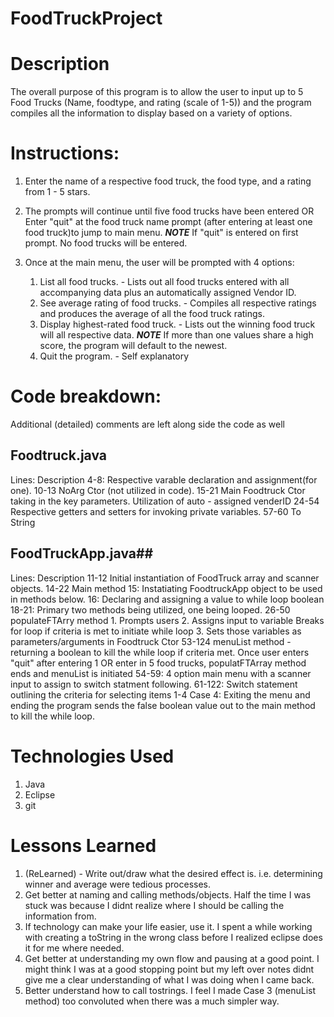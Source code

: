 # FoodTruckProject

# Description

The overall purpose of this program is to allow the user to input up to 5 Food Trucks (Name, foodtype, and rating (scale of 1-5)) and the program compiles all the information to display based on a variety of options. 


# Instructions:
1. Enter the name of a respective food truck, the food type, and a rating from 1 - 5 stars.
2. The prompts will continue until five food trucks have been entered 
   OR
   Enter "quit" at the food truck name prompt (after entering at least one food truck)to jump to main menu. 
   ***NOTE*** If "quit" is entered on first prompt. No food trucks will be entered.
3. Once at the main menu, the user will be prompted with 4 options:

    1. List all food trucks. - Lists out all food trucks entered with all accompanying data plus an automatically assigned Vendor ID.
    2. See average rating of food trucks. - Compiles all respective ratings and produces the average of all the food truck ratings.
    3. Display highest-rated food truck. - Lists out the winning food truck will all respective data. 
    ***NOTE*** If more than one values share a high score, the program will default to the newest.
    4. Quit the program. - Self explanatory

# Code breakdown:
Additional (detailed) comments are left along side the code as well
## Foodtruck.java ##

Lines:	Description
4-8: 	Respective varable declaration and assignment(for one).
10-13 	NoArg Ctor (not utilized in code).
15-21	Main Foodtruck Ctor taking in the key parameters.
		Utilization of auto - assigned venderID
24-54 	Respective getters and setters for invoking private variables.
57-60	To String


## FoodTruckApp.java##

Lines:	Description
11-12	Initial instantiation of FoodTruck array and scanner objects.
14-22	Main method
		15: Instatiating FoodtruckApp object to be used in methods below.
		16: Declaring and assigning a value to while loop boolean
		18-21: Primary two methods being utilized, one being looped.
26-50 	populateFTArry method 
		1. Prompts users
		2. Assigns input to variable
		   Breaks for loop if criteria is met to initiate while loop
		3. Sets those variables as parameters/arguments in Foodtruck Ctor
53-124	menuList method - returning a boolean to kill the while loop if criteria met.
		Once user enters "quit" after entering 1 OR enter in 5 food trucks, populatFTArray method ends and menuList is initiated
		54-59: 4 option main menu with a scanner input to assign to switch statment following.
		61-122: Switch statement outlining the criteria for selecting items 1-4
				Case 4: Exiting the menu and ending the program sends the false boolean value out to the main method to kill the 
				while loop.


# Technologies Used
1. Java
2. Eclipse
3. git

# Lessons Learned

1. (ReLearned) - Write out/draw what the desired effect is. i.e. determining winner and average were tedious processes.
2. Get better at naming and calling methods/objects. Half the time I was stuck was because I didnt realize where I should be
calling the information from. 
3. If technology can make your life easier, use it. I spent a while working with creating a toString in the wrong class before I realized eclipse does it for me where needed. 
4. Get better at understanding my own flow and pausing at a good point. I might think I was at a good stopping point but my left over notes didnt give me a clear understanding of what I was doing when I came back.
5. Better understand how to call tostrings. I feel I made Case 3 (menuList method) too convoluted when there was a much simpler way.
